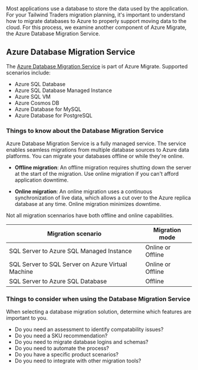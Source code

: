 Most applications use a database to store the data used by the application. For your Tailwind Traders migration planning, it's important to understand how to migrate databases to Azure to properly support moving data to the cloud. For this process, we examine another component of Azure Migrate, the Azure Database Migration Service.

## Azure Database Migration Service

The [Azure Database Migration Service](/azure/dms/dms-overview) is part of Azure Migrate. Supported scenarios include:

- Azure SQL Database
- Azure SQL Database Managed Instance
- Azure SQL VM
- Azure Cosmos DB 
- Azure Database for MySQL 
- Azure Database for PostgreSQL 

### Things to know about the Database Migration Service

Azure Database Migration Service is a fully managed service. The service enables seamless migrations from multiple database sources to Azure data platforms. You can migrate your databases offline or while they're online.

- **Offline migration**: An offline migration requires shutting down the server at the start of the migration. Use online migration if you can't afford application downtime. 

- **Online migration**: An online migration uses a continuous synchronization of live data, which allows a cut over to the Azure replica database at any time. Online migration minimizes downtime. 

Not all migration scennarios have both offline and online capabilities. 

| Migration scenario | Migration mode |
| --- | --- |
| SQL Server to Azure SQL Managed Instance	| Online or Offline | 
| SQL Server to SQL Server on Azure Virtual Machine	| Online or Offline |
| SQL Server to Azure SQL Database | Offline |

### Things to consider when using the Database Migration Service

When selecting a database migration solution, determine which features are important to you.

- Do you need an assessment to identify compatability issues?
- Do you need a SKU recommendation?
- Do you need to migrate database logins and schemas?
- Do you need to automate the process?
- Do you have a specific product scenarios?
- Do you need to integrate with other migration tools?
